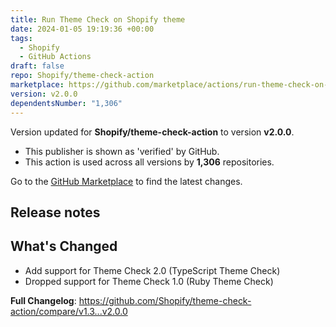 ```yaml
---
title: Run Theme Check on Shopify theme
date: 2024-01-05 19:19:36 +00:00
tags:
  - Shopify
  - GitHub Actions
draft: false
repo: Shopify/theme-check-action
marketplace: https://github.com/marketplace/actions/run-theme-check-on-shopify-theme
version: v2.0.0
dependentsNumber: "1,306"
---
```



Version updated for **Shopify/theme-check-action** to version **v2.0.0**.
- This publisher is shown as 'verified' by GitHub.
- This action is used across all versions by **1,306** repositories.

Go to the [GitHub Marketplace](https://github.com/marketplace/actions/run-theme-check-on-shopify-theme) to find the latest changes.

## Release notes

## What's Changed

* Add support for Theme Check 2.0 (TypeScript Theme Check)
* Dropped support for Theme Check 1.0 (Ruby Theme Check)

**Full Changelog**: https://github.com/Shopify/theme-check-action/compare/v1.3...v2.0.0


